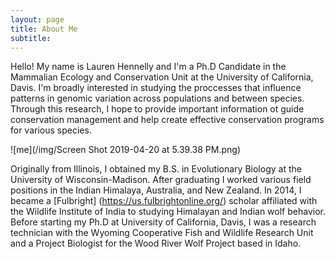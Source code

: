 ```yaml
---
layout: page
title: About Me
subtitle: 
---
```


Hello! My name is Lauren Hennelly and I'm a Ph.D Candidate in the Mammalian Ecology and Conservation Unit at the University of California, Davis. I'm broadly interested in studying the proccesses that influence patterns in genomic variation across populations and between species. Through this research, I hope to provide important information ot guide conservation management and help create effective conservation programs for various species.

![me](/img/Screen Shot 2019-04-20 at 5.39.38 PM.png)


Originally from Illinois, I obtained my B.S. in Evolutionary Biology at the University of Wisconsin-Madison. After graduating I worked various field positions in the Indian Himalaya, Australia, and New Zealand. In 2014, I became a [Fulbright] (https://us.fulbrightonline.org/) scholar affiliated with the Wildlife Institute of India to studying Himalayan and Indian wolf behavior. Before starting my Ph.D at University of California, Davis, I was a research technician with the Wyoming Cooperative Fish and Wildlife Research Unit and a Project Biologist for the Wood River Wolf Project based in Idaho. 


